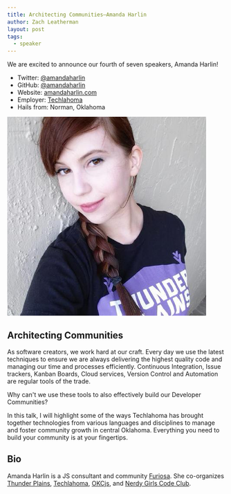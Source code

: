 ```yaml
---
title: Architecting Communities—Amanda Harlin
author: Zach Leatherman
layout: post
tags:
  - speaker
---
```


We are excited to announce our fourth of seven speakers, Amanda Harlin!

* Twitter: [@amandaharlin](https://twitter.com/amandaharlin)
* GitHub: [@amandaharlin](https://github.com/amandaharlin)
* Website: [amandaharlin.com](http://amandaharlin.com/)
* Employer: [Techlahoma](http://techlahoma.org/)
* Hails from: Norman, Oklahoma

<img src="/assets/img/speakers/speaker-amandaharlin-large.jpg" alt="Photo of Amanda Harlin" class="avatar-inline">

## Architecting Communities

As software creators, we work hard at our craft. Every day we use the latest techniques to ensure we are always delivering the highest quality code and managing our time and processes efficiently. Continuous Integration, Issue trackers, Kanban Boards, Cloud services, Version Control and Automation are regular tools of the trade.

Why can't we use these tools to also effectively build our Developer Communities? 

In this talk, I will highlight some of the ways Techlahoma has brought together technologies from various languages and disciplines to manage and foster community growth in central Oklahoma. Everything you need to build your community is at your fingertips.

## Bio

Amanda Harlin is a JS consultant and community [Furiosa](http://madmax.wikia.com/wiki/Imperator_Furiosa). She co-organizes [Thunder Plains](http://thunderplainsconf.com/), [Techlahoma](http://techlahoma.org/), [OKCjs](http://okcjs.com/), and [Nerdy Girls Code Club](http://www.meetup.com/NerdyGirlsOKC/).